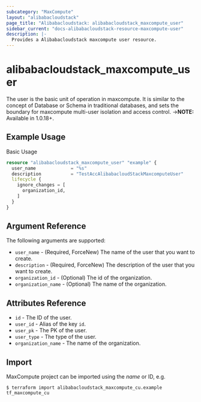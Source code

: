 ```yaml
---
subcategory: "MaxCompute"
layout: "alibabacloudstack"
page_title: "Alibabacloudstack: alibabacloudstack_maxcompute_user"
sidebar_current: "docs-alibabacloudstack-resource-maxcompute-user"
description: |-
  Provides a Alibabacloudstack maxcompute user resource.
---
```


# alibabacloudstack_maxcompute_user

The user is the basic unit of operation in maxcompute. It is similar to the concept of Database or Schema in traditional databases, and sets the boundary for maxcompute multi-user isolation and access control.
->**NOTE:** Available in 1.0.18+.

## Example Usage

Basic Usage

```terraform
resource "alibabacloudstack_maxcompute_user" "example" {
  user_name             = "%s"
  description           = "TestAccAlibabacloudStackMaxcomputeUser"
  lifecycle {
    ignore_changes = [
      organization_id,
    ]
  }
}
```
## Argument Reference

The following arguments are supported:
* `user_name` - (Required, ForceNew) The name of the user that you want to create.
* `description` - (Required, ForceNew) The description of the user that you want to create. 
* `organization_id` - (Optional) The id of the organization. 
* `organization_name` - (Optional) The name of the organization. 

## Attributes Reference

* `id` - The ID of the user.
* `user_id` - Alias of the key `id`.
* `user_pk` - The PK of the user.
* `user_type` - The type of the user.
* `organization_name` - The name of the organization. 

## Import

MaxCompute project can be imported using the *name* or ID, e.g.

```
$ terraform import alibabacloudstack_maxcompute_cu.example tf_maxcompute_cu
```